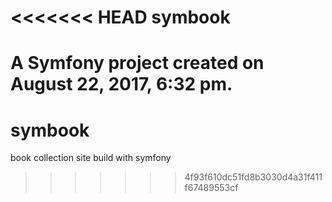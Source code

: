 <<<<<<< HEAD
symbook
=======

A Symfony project created on August 22, 2017, 6:32 pm.
=======
# symbook
book collection site build with symfony
>>>>>>> 4f93f610dc51fd8b3030d4a31f411f67489553cf
